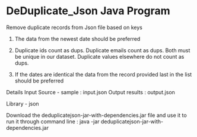 # DeDuplicate_Json Java Program
Remove duplicate records from Json file based on keys

 1. The data from the newest date should be preferred

2. Duplicate ids count as dups. Duplicate emails count as dups. Both must be unique in our dataset. Duplicate values elsewhere do not count as dups.

3. If the dates are identical the data from the record provided last in the list should be preferred

Details
Input Source - sample : input.json
Output results : output.json

Library - json

Download the deduplicatejson-jar-with-dependencies.jar file and use it to run it through command line : java -jar deduplicatejson-jar-with-dependencies.jar
